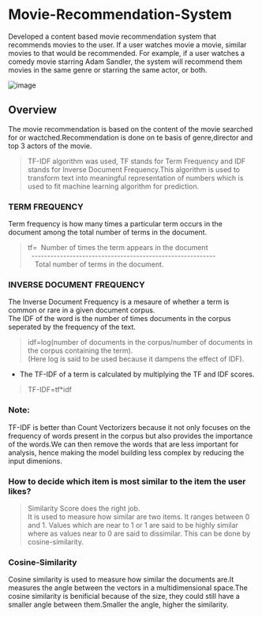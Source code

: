 # Movie-Recommendation-System
Developed a content based movie recommendation system that recommends movies to the user. If a user watches movie a movie, similar movies to that would be recommended.
For example, if a user watches a comedy movie starring Adam Sandler, the system will recommend them movies in the same genre or starring the same actor, or both. </br>

![image](https://user-images.githubusercontent.com/109072424/208283821-2c3883cb-dafc-48c4-91f2-b2ef2888d373.png)

## Overview 
The movie recommendation is based on the content of the movie searched for or wactched.Recommendation is done on te basis of genre,director and top 3 actors of the movie. </br>

> TF-IDF algorithm was used, TF stands for Term Frequency and IDF stands for Inverse Document Frequency.This algorithm is used to transform text into meaningful representation of numbers which is used to fit machine learning algorithm for prediction.  </br>

### TERM FREQUENCY </br>
Term frequency is how many times a particular term occurs in the document among the total number of terms in the document. </br>
>  tf=&nbsp; Number of times the term appears in the document</br>
&ensp;----------------------------------------------------------</br>
&emsp;Total number of terms in the document. </br>

### INVERSE DOCUMENT FREQUENCY </br>
The Inverse Document Frequency is a mesaure of whether a term is common or rare in a given document corpus.  </br>
The IDF of the word is the number of times documents in the corpus seperated by the frequency of the text. </br>
> idf=log(number of documents in the corpus/number of documents in the corpus containing the term). </br>
(Here log is said to be used because it dampens the effect of IDF).</br>

* The TF-IDF of a term is calculated by multiplying the TF and IDF scores.
> TF-IDF=tf*idf

### Note:
TF-IDF is better than Count Vectorizers because it not only focuses on the frequency of words present in the corpus but also provides the importance of the words.We can then remove the words that are less important for analysis, hence making the model building less complex by reducing the input dimenions.</br>

### How to decide which item is most similar to the item the user likes? 
> Similarity Score does the right job. </br>
> It is used to measure how similar are two items. It ranges between 0 and 1. Values which are  near to 1 or 1 are said to be highly similar where as values near to 0 are said to dissimilar. This can be done by cosine-similarity. </br>

### Cosine-Similarity 
Cosine similarity is used to measure how similar the documents are.It measures the angle between the vectors in a multidimensional space.The cosine similarity is benificial because of the size, they could still have a smaller angle between them.Smaller the angle, higher the similarity. </br>


